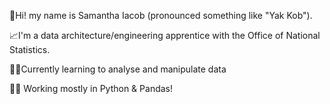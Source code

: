 👋Hi! my name is Samantha Iacob (pronounced something like "Yak Kob").

📈I'm a data architecture/engineering apprentice with the Office of National Statistics.

👩‍💻Currently learning to analyse and manipulate data

🐍🐼 Working mostly in Python & Pandas!

